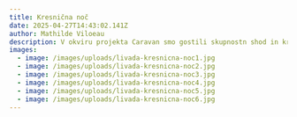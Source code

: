 ```yaml
---
title: Kresnična noč
date: 2025-04-27T14:43:02.141Z
author: Mathilde Viloeau
description: V okviru projekta Caravan smo gostili skupnostn shod in kresovanje.
images:
  - image: /images/uploads/livada-kresnicna-noc1.jpg
  - image: /images/uploads/livada-kresnicna-noc2.jpg
  - image: /images/uploads/livada-kresnicna-noc3.jpg
  - image: /images/uploads/livada-kresnicna-noc4.jpg
  - image: /images/uploads/livada-kresnicna-noc5.jpg
  - image: /images/uploads/livada-kresnicna-noc6.jpg
---
```


